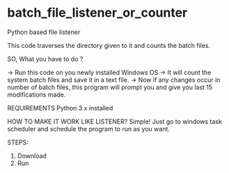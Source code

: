 # batch_file_listener_or_counter
Python based file listener

This code traverses the directory given to it and counts the batch files.

SO, What you have to do ?

-> Run this code on you newly installed Windows OS
-> It will count the system batch files and save it in a text file.
-> Now if any changes occur in number of batch files, this program will prompt you and give you last 15 modifications made.

REQUIREMENTS
Python 3.x installed

HOW TO MAKE IT WORK LIKE LISTENER?
Simple!
Just go to windows task scheduler and schedule the program to run as you want.
 
 STEPS:
 1. Download
 2. Run
